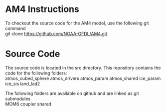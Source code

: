 # AM4 Instructions

To checkout the source code for the AM4 model, use the following git command <br>
git clone https://github.com/NOAA-GFDL/AM4.git

# Source Code
The source code is located in the src directory. This repository contains the code for the following
folders: <br>
atmos_cubed_sphere  atmos_drivers  atmos_param  atmos_shared  ice_param  ice_sis  land_lad2 <br>

The following folders are available on github and are linked as git submodules <br>
MOM6  coupler  shared

